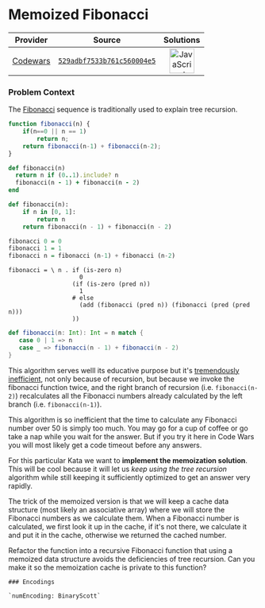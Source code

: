 [_metadata_:generated]: - "true"

# Memoized Fibonacci

<!-- INFO TABLE BEGIN -->

| Provider                                        | Source                                                                               | Solutions                                                                                                                                                    |
| :---------------------------------------------: | :----------------------------------------------------------------------------------: | :----------------------------------------------------------------------------------------------------------------------------------------------------------: |
| [Codewars](../../../docs/providers/Codewars.md) | [`529adbf7533b761c560004e5`](https://www.codewars.com/kata/529adbf7533b761c560004e5) | [<img src="https://res.cloudinary.com/rascaltwo/image/upload/v1631924076/javascript_ehszr7.svg" alt="JavaScript" title="JavaScript" width="50" />](solve.js) |

<!-- INFO TABLE END -->

### Problem Context

The [Fibonacci](http://en.wikipedia.org/wiki/Fibonacci_number) sequence is traditionally used to explain tree recursion.  

```javascript
function fibonacci(n) {
    if(n==0 || n == 1)
        return n;
    return fibonacci(n-1) + fibonacci(n-2);
}
```
```ruby
def fibonacci(n)
  return n if (0..1).include? n
  fibonacci(n - 1) + fibonacci(n - 2)
end
```
```python
def fibonacci(n):
    if n in [0, 1]:
        return n
    return fibonacci(n - 1) + fibonacci(n - 2)
```
```haskell
fibonacci 0 = 0
fibonacci 1 = 1
fibonacci n = fibonacci (n-1) + fibonacci (n-2)
```
```lambdacalc
fibonacci = \ n . if (is-zero n)
                    0
                  (if (is-zero (pred n))
                    1
                  # else
                    (add (fibonacci (pred n)) (fibonacci (pred (pred n)))
                  ))
```
```scala
def fibonacci(n: Int): Int = n match {
   case 0 | 1 => n
   case _ => fibonacci(n - 1) + fibonacci(n - 2)
}
```

This algorithm serves welll its educative purpose but it's [tremendously inefficient](https://mitpress.mit.edu/sites/default/files/sicp/full-text/book/book-Z-H-11.html#%_sec_1.2.2), not only because of recursion, but because we invoke the fibonacci function twice, and the right branch of recursion (i.e. `fibonacci(n-2)`) recalculates all the Fibonacci numbers already calculated by the left branch (i.e. `fibonacci(n-1)`).

This algorithm is so inefficient that the time to calculate any Fibonacci number over 50 is simply too much. You may go for a cup of coffee or go take a nap while you wait for the answer. But if you try it here in Code Wars you will most likely get a code timeout before any answers.

For this particular Kata we want to **implement the memoization solution**. This will be cool because it will let us *keep using the tree recursion* algorithm while still keeping it sufficiently optimized to get an answer very rapidly.

The trick of the memoized version is that we will keep a cache data structure (most likely an associative array) where we will store the Fibonacci numbers as we calculate them. When a Fibonacci number is calculated, we first look it up in the cache, if it's not there, we calculate it and put it in the cache, otherwise we returned the cached number.

Refactor the function into a recursive Fibonacci function that using a memoized data structure avoids the deficiencies of tree recursion. Can you make it so the memoization cache is private to this function?

~~~if:lambdacalc
### Encodings

`numEncoding: BinaryScott`
~~~
